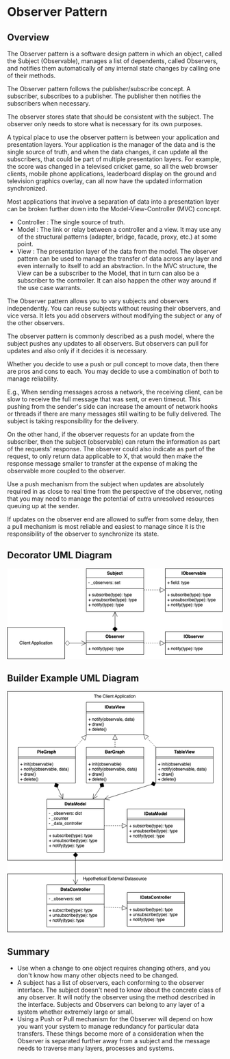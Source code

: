 # Observer Pattern
## Overview 
The Observer pattern is a software design pattern in which an object, called the Subject (Observable), manages a list of dependents, called Observers, and notifies them automatically of any internal state changes by calling one of their methods.

The Observer pattern follows the publisher/subscribe concept. A subscriber, subscribes to a publisher. The publisher then notifies the subscribers when necessary.

The observer stores state that should be consistent with the subject. The observer only needs to store what is necessary for its own purposes.

A typical place to use the observer pattern is between your application and presentation layers. Your application is the manager of the data and is the single source of truth, and when the data changes, it can update all the subscribers, that could be part of multiple presentation layers. For example, the score was changed in a televised cricket game, so all the web browser clients, mobile phone applications, leaderboard display on the ground and television graphics overlay, can all now have the updated information synchronized.

Most applications that involve a separation of data into a presentation layer can be broken further down into the Model-View-Controller (MVC) concept.

- Controller : The single source of truth.
- Model : The link or relay between a controller and a view. It may use any of the structural patterns (adapter, bridge, facade, proxy, etc.) at some point.
- View : The presentation layer of the data from the model.
The observer pattern can be used to manage the transfer of data across any layer and even internally to itself to add an abstraction. In the MVC structure, the View can be a subscriber to the Model, that in turn can also be a subscriber to the controller. It can also happen the other way around if the use case warrants.

The Observer pattern allows you to vary subjects and observers independently. You can reuse subjects without reusing their observers, and vice versa. It lets you add observers without modifying the subject or any of the other observers.

The observer pattern is commonly described as a push model, where the subject pushes any updates to all observers. But observers can pull for updates and also only if it decides it is necessary.

Whether you decide to use a push or pull concept to move data, then there are pros and cons to each. You may decide to use a combination of both to manage reliability.

E.g., When sending messages across a network, the receiving client, can be slow to receive the full message that was sent, or even timeout. This pushing from the sender's side can increase the amount of network hooks or threads if there are many messages still waiting to be fully delivered. The subject is taking responsibility for the delivery.

On the other hand, if the observer requests for an update from the subscriber, then the subject (observable) can return the information as part of the requests' response. The observer could also indicate as part of the request, to only return data applicable to X, that would then make the response message smaller to transfer at the expense of making the observable more coupled to the observer.

Use a push mechanism from the subject when updates are absolutely required in as close to real time from the perspective of the observer, noting that you may need to manage the potential of extra unresolved resources queuing up at the sender.

If updates on the observer end are allowed to suffer from some delay, then a pull mechanism is most reliable and easiest to manage since it is the responsibility of the observer to synchronize its state.

## Decorator UML Diagram
![alt text](image-2.png)

## Builder Example UML Diagram
![alt text](image-3.png)

## Summary
- Use when a change to one object requires changing others, and you don't know how many other objects need to be changed.
- A subject has a list of observers, each conforming to the observer interface. The subject doesn't need to know about the concrete class of any observer. It will notify the observer using the method described in the interface.
Subjects and Observers can belong to any layer of a system whether extremely large or small.
- Using a Push or Pull mechanism for the Observer will depend on how you want your system to manage redundancy for particular data transfers. These things become more of a consideration when the Observer is separated further away from a subject and the message needs to traverse many layers, processes and systems.